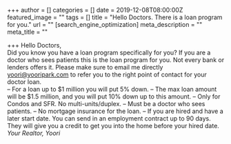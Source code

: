 +++
author = []
categories = []
date = 2019-12-08T08:00:00Z
featured_image = ""
tags = []
title = "Hello Doctors. There is a loan program for you."
url = ""
[search_engine_optimization]
meta_description = ""
meta_title = ""

+++
Hello Doctors,   
Did you know you have a loan program specifically for you? If you are a doctor who sees patients this is the loan program for you. Not every bank or lenders offers it. Please make sure to email me directly yoori@yooripark.com to refer you to the right point of contact for your doctor loan.   
– For a loan up to $1 million you will put 5% down. – The max loan amount will be $1.5 million, and you will put 10% down up to this amount. – Only for Condos and SFR. No multi-units/duplex. – Must be a doctor who sees patients. – No mortgage insurance for the loan. – If you are hired and have a later start date. You can send in an employment contract up to 90 days. They will give you a credit to get you into the home before your hired date.   
_Your Realtor, Yoori_